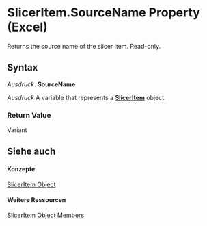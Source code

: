 
# SlicerItem.SourceName Property (Excel)

Returns the source name of the slicer item. Read-only.


## Syntax

 _Ausdruck_. **SourceName**

 _Ausdruck_ A variable that represents a **[SlicerItem](cb93cd82-fc3a-f6b7-ae64-db6312db649d.md)** object.


### Return Value

Variant


## Siehe auch


#### Konzepte


[SlicerItem Object](cb93cd82-fc3a-f6b7-ae64-db6312db649d.md)
#### Weitere Ressourcen


[SlicerItem Object Members](http://msdn.microsoft.com/library/d42e8409-41e9-f632-3b46-fc40160eb66f%28Office.15%29.aspx)